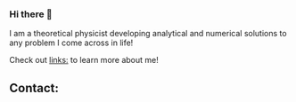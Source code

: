 ### Hi there 👋
I am a theoretical physicist developing analytical and numerical solutions to any problem I come across in life!

Check out [links:][linktree] to learn more about me!
<!--
**Kemalakin/Kemalakin** is a ✨ _special_ ✨ repository because its `README.md` (this file) appears on your GitHub profile.

Here are some ideas to get you started:

- 🔭 I’m currently working on ...
- 🌱 I’m currently learning ...
- 👯 I’m looking to collaborate on ...
- 🤔 I’m looking for help with ...
- 💬 Ask me about ...
- 📫 How to reach me: ...
- 😄 Pronouns: ...
- ⚡ Fun fact: ...
-->

## Contact:


[linktree]: https://linktr.ee/KemalAkin